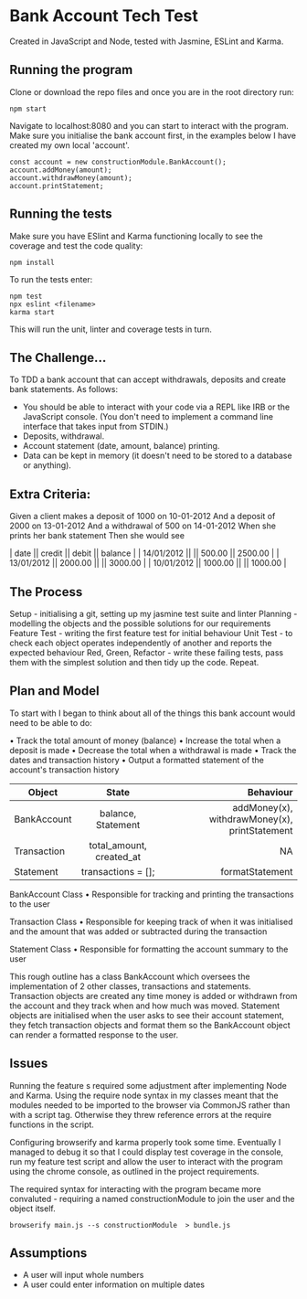 # Bank Account Tech Test

Created in JavaScript and Node, tested with Jasmine, ESLint and Karma.

## Running the program

Clone or download the repo files and once you are in the root directory run:

```
npm start
```

Navigate to localhost:8080 and you can start to interact with the program. Make sure you initialise the bank account first, in the examples below I have created my own local 'account'.

```
const account = new constructionModule.BankAccount();
account.addMoney(amount);
account.withdrawMoney(amount);
account.printStatement;
```

## Running the tests

Make sure you have ESlint and Karma functioning locally to see the coverage and test the code quality:

```
npm install

```
To run the tests enter:

```
npm test
npx eslint <filename>
karma start
```

This will run the unit, linter and coverage tests in turn.

## The Challenge...

To TDD a bank account that can accept withdrawals, deposits and create bank statements. As follows:

* You should be able to interact with your code via a REPL like IRB or the JavaScript console. (You don't need to implement a command line interface that takes input from STDIN.)
* Deposits, withdrawal.
* Account statement (date, amount, balance) printing.
* Data can be kept in memory (it doesn't need to be stored to a database or anything).

## Extra Criteria:

Given a client makes a deposit of 1000 on 10-01-2012
And a deposit of 2000 on 13-01-2012
And a withdrawal of 500 on 14-01-2012
When she prints her bank statement
Then she would see

| date || credit || debit || balance |
| 14/01/2012 || || 500.00 || 2500.00 |
| 13/01/2012 || 2000.00 || || 3000.00 |
| 10/01/2012 || 1000.00 || || 1000.00 |


## The Process

Setup - initialising a git, setting up my jasmine test suite and linter
Planning - modelling the objects and the possible solutions for our requirements
Feature Test - writing the first feature test for initial behaviour
Unit Test - to check each object operates independently of another and reports the expected behaviour
Red, Green, Refactor - write these failing tests, pass them with the simplest solution and then tidy up the code. Repeat.

## Plan and Model

To start with I began to think about all of the things this bank account would need to be able to do:

• Track the total amount of money (balance) • Increase the total when a deposit is made • Decrease the total when a withdrawal is made • Track the dates and transaction history • Output a formatted statement of the account's transaction history

| Object     | State         | Behaviour |
| ------------- |:-------------:| -----:|
| BankAccount | balance, Statement | addMoney(x), withdrawMoney(x), printStatement  |
| Transaction | total_amount, created_at | NA |
| Statement | transactions = []; | formatStatement |

BankAccount Class
 • Responsible for tracking and printing the transactions to the user

Transaction Class
 • Responsible for keeping track of when it was initialised and the amount that was added or subtracted during the transaction

 Statement Class
 • Responsible for formatting the account summary to the user

This rough outline has a class BankAccount which oversees the implementation of 2 other classes, transactions and statements. Transaction objects are created any time money is added or withdrawn from the account and they track when and how much was moved. Statement objects are initialised when the user asks to see their account statement, they fetch transaction objects and format them so the BankAccount object can render a formatted response to the user.

## Issues

Running the feature s required some adjustment after implementing Node and Karma. Using the require node syntax in my classes meant that the modules needed to be imported to the browser via CommonJS rather than with a script tag. Otherwise they threw reference errors at the require functions in the script.

Configuring browserify and karma properly took some time. Eventually I managed to debug it so that I could display test coverage in the console, run my feature test script and allow the user to interact with the program using the chrome console, as outlined in the project requirements.

The required syntax for interacting with the program became more convaluted - requiring a named constructionModule to join the user and the object itself.

```
browserify main.js --s constructionModule  > bundle.js
```
## Assumptions

* A user will input whole numbers
* A user could enter information on multiple dates
